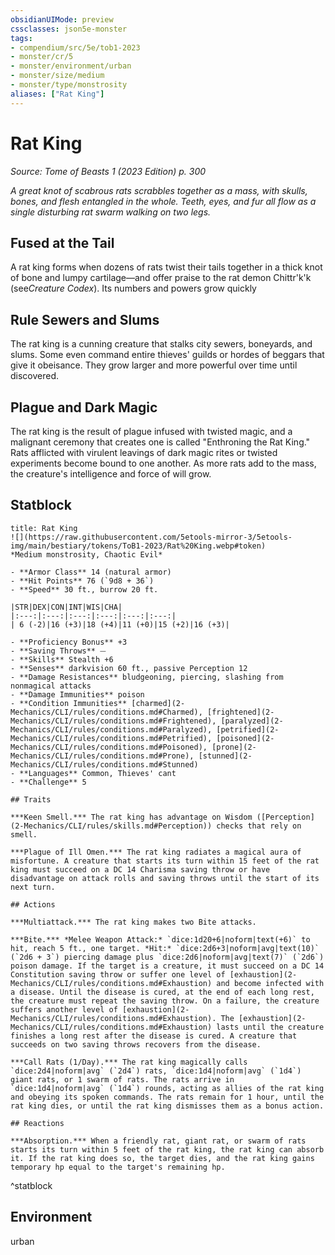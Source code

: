 ```yaml
---
obsidianUIMode: preview
cssclasses: json5e-monster
tags:
- compendium/src/5e/tob1-2023
- monster/cr/5
- monster/environment/urban
- monster/size/medium
- monster/type/monstrosity
aliases: ["Rat King"]
---
```

# Rat King
*Source: Tome of Beasts 1 (2023 Edition) p. 300*  

*A great knot of scabrous rats scrabbles together as a mass, with skulls, bones, and flesh entangled in the whole. Teeth, eyes, and fur all flow as a single disturbing rat swarm walking on two legs.*

## Fused at the Tail

A rat king forms when dozens of rats twist their tails together in a thick knot of bone and lumpy cartilage—and offer praise to the rat demon Chittr'k'k (see*Creature Codex*). Its numbers and powers grow quickly

## Rule Sewers and Slums

The rat king is a cunning creature that stalks city sewers, boneyards, and slums. Some even command entire thieves' guilds or hordes of beggars that give it obeisance. They grow larger and more powerful over time until discovered.

## Plague and Dark Magic

The rat king is the result of plague infused with twisted magic, and a malignant ceremony that creates one is called "Enthroning the Rat King." Rats afflicted with virulent leavings of dark magic rites or twisted experiments become bound to one another. As more rats add to the mass, the creature's intelligence and force of will grow.

## Statblock

```ad-statblock
title: Rat King
![](https://raw.githubusercontent.com/5etools-mirror-3/5etools-img/main/bestiary/tokens/ToB1-2023/Rat%20King.webp#token)
*Medium monstrosity, Chaotic Evil*

- **Armor Class** 14 (natural armor)
- **Hit Points** 76 (`9d8 + 36`)
- **Speed** 30 ft., burrow 20 ft.

|STR|DEX|CON|INT|WIS|CHA|
|:---:|:---:|:---:|:---:|:---:|:---:|
| 6 (-2)|16 (+3)|18 (+4)|11 (+0)|15 (+2)|16 (+3)|

- **Proficiency Bonus** +3
- **Saving Throws** ⏤
- **Skills** Stealth +6
- **Senses** darkvision 60 ft., passive Perception 12
- **Damage Resistances** bludgeoning, piercing, slashing from nonmagical attacks
- **Damage Immunities** poison
- **Condition Immunities** [charmed](2-Mechanics/CLI/rules/conditions.md#Charmed), [frightened](2-Mechanics/CLI/rules/conditions.md#Frightened), [paralyzed](2-Mechanics/CLI/rules/conditions.md#Paralyzed), [petrified](2-Mechanics/CLI/rules/conditions.md#Petrified), [poisoned](2-Mechanics/CLI/rules/conditions.md#Poisoned), [prone](2-Mechanics/CLI/rules/conditions.md#Prone), [stunned](2-Mechanics/CLI/rules/conditions.md#Stunned)
- **Languages** Common, Thieves' cant
- **Challenge** 5

## Traits

***Keen Smell.*** The rat king has advantage on Wisdom ([Perception](2-Mechanics/CLI/rules/skills.md#Perception)) checks that rely on smell.

***Plague of Ill Omen.*** The rat king radiates a magical aura of misfortune. A creature that starts its turn within 15 feet of the rat king must succeed on a DC 14 Charisma saving throw or have disadvantage on attack rolls and saving throws until the start of its next turn.

## Actions

***Multiattack.*** The rat king makes two Bite attacks.

***Bite.*** *Melee Weapon Attack:* `dice:1d20+6|noform|text(+6)` to hit, reach 5 ft., one target. *Hit:* `dice:2d6+3|noform|avg|text(10)` (`2d6 + 3`) piercing damage plus `dice:2d6|noform|avg|text(7)` (`2d6`) poison damage. If the target is a creature, it must succeed on a DC 14 Constitution saving throw or suffer one level of [exhaustion](2-Mechanics/CLI/rules/conditions.md#Exhaustion) and become infected with a disease. Until the disease is cured, at the end of each long rest, the creature must repeat the saving throw. On a failure, the creature suffers another level of [exhaustion](2-Mechanics/CLI/rules/conditions.md#Exhaustion). The [exhaustion](2-Mechanics/CLI/rules/conditions.md#Exhaustion) lasts until the creature finishes a long rest after the disease is cured. A creature that succeeds on two saving throws recovers from the disease.

***Call Rats (1/Day).*** The rat king magically calls `dice:2d4|noform|avg` (`2d4`) rats, `dice:1d4|noform|avg` (`1d4`) giant rats, or 1 swarm of rats. The rats arrive in `dice:1d4|noform|avg` (`1d4`) rounds, acting as allies of the rat king and obeying its spoken commands. The rats remain for 1 hour, until the rat king dies, or until the rat king dismisses them as a bonus action.

## Reactions

***Absorption.*** When a friendly rat, giant rat, or swarm of rats starts its turn within 5 feet of the rat king, the rat king can absorb it. If the rat king does so, the target dies, and the rat king gains temporary hp equal to the target's remaining hp.
```
^statblock

## Environment

urban
